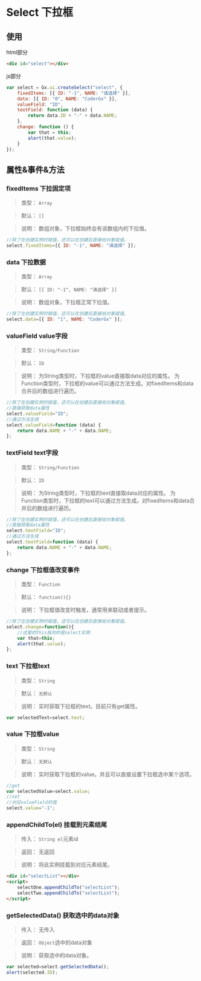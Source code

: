 # Select 下拉框

## 使用

html部分

```html
<div id="select"></div>
```

js部分
```js
var select = Gx.ui.createSelect("select", {
    fixedItems: [{ ID: "-1", NAME: "请选择" }],
    data: [{ ID: "0", NAME: "CoderGx" }],
    valueField: "ID",
    textField: function (data) {
        return data.ID + "-" + data.NAME;
    },
    change: function () {
        var that = this;
        alert(that.value);
    }
});
```

## 属性&事件&方法
### fixedItems 下拉固定项
>类型：
`Array`

>默认：
`[]`

>说明：
数组对象，下拉框始终会有该数组内的下拉值。
```js
//除了在创建实例时赋值，还可以在创建后直接给对象赋值。
select.fixedItems=[{ ID: "-1", NAME: "请选择" }];
```

### data 下拉数据
>类型：
`Array`

>默认：
`[{ ID: "-1", NAME: "请选择" }]`

>说明：
数组对象，下拉框正常下拉值。
```js
//除了在创建实例时赋值，还可以在创建后直接给对象赋值。
select.data=[{ ID: "1", NAME: "CoderGx" }];
```

### valueField value字段
>类型：
`String/Function`

>默认：
`ID`

>说明：
为String类型时，下拉框的value直接取data对应的属性。
为Function类型时，下拉框的value可以通过方法生成。对fixedItems和data合并后的数组进行遍历。
```js
//除了在创建实例时赋值，还可以在创建后直接给对象赋值。
//直接获取data属性
select.valueField="ID";
//通过方法生成
select.valueField=function (data) {
    return data.NAME + "-" + data.NAME;
};
```

### textField text字段
>类型：
`String/Function`

>默认：
`ID`

>说明：
为String类型时，下拉框的text直接取data对应的属性。
为Function类型时，下拉框的text可以通过方法生成。对fixedItems和data合并后的数组进行遍历。
```js
//除了在创建实例时赋值，还可以在创建后直接给对象赋值。
//直接获取data属性
select.textField="ID";
//通过方法生成
select.textField=function (data) {
    return data.NAME + "-" + data.NAME;
};
```

### change 下拉框值改变事件
>类型：
`Function`

>默认：
`function(){}`

>说明：
下拉框值改变时触发，通常用来联动或者提示。
```js
//除了在创建实例时赋值，还可以在创建后直接给对象赋值。
select.change=function(){
    //这里的this指向的是select实例
    var that=this;
    alert(that.value);
};
```

### text 下拉框text
>类型：
`String`

>默认：
`无默认`

>说明：
实时获取下拉框的text。目前只有get属性。
```js
var selectedText=select.text;
```

### value 下拉框value
>类型：
`String`

>默认：
`无默认`

>说明：
实时获取下拉框的value。并且可以直接设置下拉框选中某个选项。
```js
//get
var selectedValue=select.value;
//set
//对应valueField的值
select.value="-1";
```

### appendChildTo(el) 挂载到元素结尾
>传入：
`String el`元素id

>返回：
无返回

>说明：
将此实例挂载到对应元素结尾。

```html
<div id="selectList"></div>
<script>
    selectOne.appendChildTo("selectList");
    selectTwo.appendChildTo("selectList");
</script>
```

### getSelectedData() 获取选中的data对象
>传入：
无传入

>返回：
`Object`选中的data对象

>说明：
获取选中的data对象。
```js
var selected=select.getSelectedData();
alert(selected.ID);
```